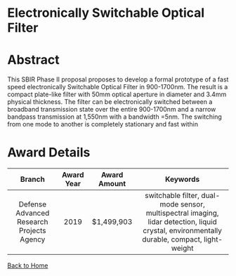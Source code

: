 
Electronically Switchable Optical Filter
========================================

# Abstract


This SBIR Phase II proposal proposes to develop a formal prototype of a fast speed electronically Switchable Optical Filter in 900-1700nm. The result is a compact plate-like filter with 50mm optical aperture in diameter and 3.4mm physical thickness. The filter can be electronically switched between a broadband transmission state over the entire 900-1700nm and a narrow bandpass transmission at 1,550nm with a bandwidth =5nm. The switching from one mode to another is completely stationary and fast within  

# Award Details

|Branch|Award Year|Award Amount|Keywords|
| :---: | :---: | :---: | :---: |
|Defense Advanced Research Projects Agency|2019|$1,499,903|switchable filter, dual-mode sensor, multispectral imaging, lidar detection, liquid crystal, environmentally durable, compact, light-weight|
  
  


[Back to Home](https://github.com/chrischow/dod_sbir_awards/Reports/CC/#1220)